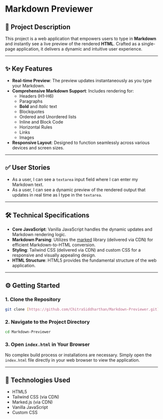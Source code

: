 # Markdown Previewer

## 📘 Project Description

This project is a web application that empowers users to type in **Markdown** and instantly see a live preview of the rendered **HTML**. Crafted as a single-page application, it delivers a dynamic and intuitive user experience.

---

## ✨ Key Features

- **Real-time Preview**: The preview updates instantaneously as you type your Markdown.
- **Comprehensive Markdown Support**: Includes rendering for:
    - Headers (H1–H6)
    - Paragraphs
    - **Bold** and *Italic* text
    - Blockquotes
    - Ordered and Unordered lists
    - Inline and Block Code
    - Horizontal Rules
    - Links
    - Images
- **Responsive Layout**: Designed to function seamlessly across various devices and screen sizes.

---

## ✅ User Stories

- As a user, I can see a `textarea` input field where I can enter my Markdown text.
- As a user, I can see a dynamic preview of the rendered output that updates in real time as I type in the `textarea`.

---

## 🛠️ Technical Specifications

- **Core JavaScript**: Vanilla JavaScript handles the dynamic updates and Markdown rendering logic.
- **Markdown Parsing**: Utilizes the [marked](https://marked.js.org/) library (delivered via CDN) for efficient Markdown-to-HTML conversion.
- **Styling**: Tailwind CSS (delivered via CDN) and custom CSS for a responsive and visually appealing design.
- **HTML Structure**: HTML5 provides the fundamental structure of the web application.

---

## ⚙️ Getting Started

### 1. Clone the Repository

```bash
git clone [https://github.com/ChitraSiddharthan/Markdown-Previewer.git](https://github.com/ChitraSiddharthan/Markdown-Previewer.git)
```

### 2. Navigate to the Project Directory

```bash
cd Markdown-Previewer
```

### 3. Open `index.html` in Your Browser

No complex build process or installations are necessary. Simply open the `index.html` file directly in your web browser to view the application.

---

## 🧠 Technologies Used

- HTML5
- Tailwind CSS (via CDN)
- Marked.js (via CDN)
- Vanilla JavaScript
- Custom CSS
